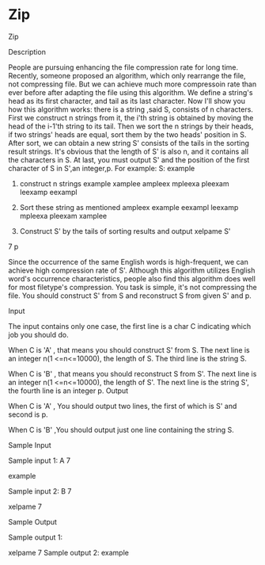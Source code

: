 # Zip

Zip

Description

People are pursuing enhancing the file compression rate for long time. Recently, someone proposed an algorithm, which only rearrange the file, not compressing file. But we can achieve much more compressoin rate than ever before after adapting the file using this algorithm. 
We define a string's head as its first character, and tail as its last character. 
Now I'll show you how this algorithm works: there is a string ,said S, consists of n characters. First we construct n strings from it, the i'th string is obtained by moving the head of the i-1'th string to its tail. Then we sort the n strings by their heads, if two strings' heads are equal, sort them by the two heads' position in S. After sort, we can obtain a new string S' consists of the tails in the sorting result strings. 
It's obvious that the length of S' is also n, and it contains all the characters in S. At last, you must output S' and the position of the first character of S in S',an integer,p. 
For example: 
S: example 

1. construct n strings 
example 
xamplee 
ampleex 
mpleexa 
pleexam 
leexamp 
eexampl 

2. Sort these string as mentioned 
ampleex 
example 
eexampl 
leexamp 
mpleexa 
pleexam 
xamplee 
3. Construct S' by the tails of sorting results and output 
xelpame               S'

7                     p

Since the occurrence of the same English words is high-frequent, we can achieve high compression rate of S'. Although this algorithm utilizes English word's occurrence characteristics, people also find this algorithm does well for most filetype's compression. 
You task is simple, it's not compressing the file. You should construct S' from S and reconstruct S from given S' and p. 

Input

The input contains only one case, the first line is a char C indicating which job you should do. 

When C is 'A' , that means you should construct S' from S. The next line is an integer n(1 <=n<=10000), the length of S. The third line is the string S. 

When C is 'B' , that means you should reconstruct S from S'. The next line is an integer n(1 <=n<=10000), the length of S'. The next line is the string S', the fourth line is an integer p. 
Output

When C is 'A' , You should output two lines, the first of which is S' and second is p. 

When C is 'B' ,You should output just one line containing the string S. 

Sample Input

Sample input 1:
A
7

example

Sample input 2:
B
7

xelpame
7

Sample Output

Sample output 1:

xelpame
7
Sample output 2:
example
